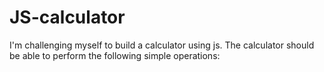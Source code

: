 # JS-calculator
I'm challenging myself to build a calculator using js. The calculator should be able to perform the following simple operations:
